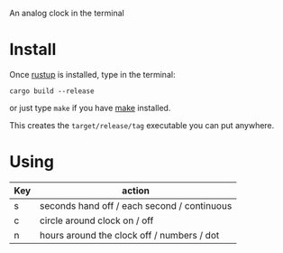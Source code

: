 An analog clock in the terminal

# Install
Once [rustup](https://rustup.rs/) is installed, type in the terminal:
```
cargo build --release
```
or just type ```make``` if you have [make](https://www.gnu.org/software/make/) installed.

This creates the ```target/release/tag``` executable you can put anywhere.

# Using

| Key | action  |
| --- | ------- |
| s   | seconds hand off / each second / continuous  |
| c   | circle around clock on / off |
| n   | hours around the clock off / numbers / dot  |

